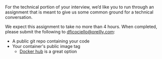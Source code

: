 For the technical portion of your interview, we’d like you to run through an assignment that is meant to give us some common ground for a technical conversation.  

We expect this assignment to take no more than 4 hours. When completed, please submit the following to dficociello@oreilly.com:
- A public git repo containing your code
- Your container's public image tag
    - [Docker hub](https://hub.docker.com/) is a great option